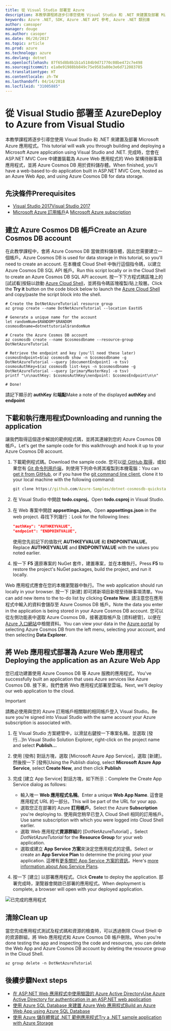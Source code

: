 ```yaml
---
title: 從 Visual Studio 部署至 Azure
description: 本教學課程將逐步引導您使用 Visual Studio 和 .NET 來建置及部署 Microsoft Azure 應用程式。
keywords: Azure .NET, SDK, Azure .NET API 參考, Azure .NET 類別庫
author: camsoper
manager: douge
ms.author: casoper
ms.date: 06/20/2017
ms.topic: article
ms.prod: azure
ms.technology: azure
ms.devlang: dotnet
ms.openlocfilehash: 87f65d8b8b1b1a5184b9d71770c08be472c7e498
ms.sourcegitcommit: e1a0e91988bb849c75e9583a80e3e6d712083785
ms.translationtype: HT
ms.contentlocale: zh-TW
ms.lasthandoff: 04/14/2018
ms.locfileid: "31005885"
---
```

# <a name="deploy-to-azure-from-visual-studio"></a><span data-ttu-id="d08a1-104">從 Visual Studio 部署至 Azure</span><span class="sxs-lookup"><span data-stu-id="d08a1-104">Deploy to Azure from Visual Studio</span></span>

<span data-ttu-id="d08a1-105">本教學課程將逐步引導您使用 Visual Studio 和 .NET 來建置及部署 Microsoft Azure 應用程式。</span><span class="sxs-lookup"><span data-stu-id="d08a1-105">This tutorial will walk you through building and deploying a Microsoft Azure application using Visual Studio and .NET.</span></span>  <span data-ttu-id="d08a1-106">完成時，您會在 ASP.NET MVC Core 中建置裝載為 Azure Web 應用程式的 Web 架構待辦事項應用程式，並將 Azure Cosmos DB 用於資料儲存體。</span><span class="sxs-lookup"><span data-stu-id="d08a1-106">When finished, you'll have a web-based to-do application built in ASP.NET MVC Core, hosted as an Azure Web App, and using Azure Cosmos DB for data storage.</span></span>

## <a name="prerequisites"></a><span data-ttu-id="d08a1-107">先決條件</span><span class="sxs-lookup"><span data-stu-id="d08a1-107">Prerequisites</span></span>

* [<span data-ttu-id="d08a1-108">Visual Studio 2017</span><span class="sxs-lookup"><span data-stu-id="d08a1-108">Visual Studio 2017</span></span>](https://www.visualstudio.com/downloads/)
* <span data-ttu-id="d08a1-109">[Microsoft Azure 訂用帳戶](https://azure.microsoft.com/free/)</span><span class="sxs-lookup"><span data-stu-id="d08a1-109">A [Microsoft Azure subscription](https://azure.microsoft.com/free/)</span></span>

## <a name="create-an-azure-cosmos-db-account"></a><span data-ttu-id="d08a1-110">建立 Azure Cosmos DB 帳戶</span><span class="sxs-lookup"><span data-stu-id="d08a1-110">Create an Azure Cosmos DB account</span></span>

<span data-ttu-id="d08a1-111">在此教學課程中，會將 Azure Cosmos DB 當做資料儲存體，因此您需要建立一個帳戶。</span><span class="sxs-lookup"><span data-stu-id="d08a1-111">Azure Cosmos DB is used for data storage in this tutorial, so you'll need to create an account.</span></span>  <span data-ttu-id="d08a1-112">在本機或 Cloud Shell 中執行這個指令碼，以建立 Azure Cosmos DB SQL API 帳戶。</span><span class="sxs-lookup"><span data-stu-id="d08a1-112">Run this script locally or in the Cloud Shell to create an Azure Cosmos DB SQL API account.</span></span>  <span data-ttu-id="d08a1-113">按一下下方程式碼區塊上的 [試試看]按鈕以啟動 [Azure Cloud Shell](/azure/cloud-shell/)，並將指令碼區塊複製/貼上殼層。</span><span class="sxs-lookup"><span data-stu-id="d08a1-113">Click the **Try it** button on the code block below to launch the [Azure Cloud Shell](/azure/cloud-shell/) and copy/paste the script block into the shell.</span></span>

```azurecli-interactive
# Create the DotNetAzureTutorial resource group
az group create --name DotNetAzureTutorial --location EastUS

# Generate a unique name for the account
let randomNum=$RANDOM*$RANDOM
cosmosdbname=dotnettutorial$randomNum

# Create the Azure Cosmos DB account
az cosmosdb create --name $cosmosdbname --resource-group DotNetAzureTutorial

# Retrieve the endpoint and key (you'll need these later)
cosmosEndpoint=$(az cosmosdb show -n $cosmosdbname -g DotNetAzureTutorial --query [documentEndpoint] -o tsv)
cosmosAuthKey=$(az cosmosdb list-keys -n $cosmosdbname -g DotNetAzureTutorial --query [primaryMasterKey] -o tsv)
printf "\n\nauthKey: $cosmosAuthKey\nendpoint: $cosmosEndpoint\n\n"

# Done!

```

<span data-ttu-id="d08a1-114">請記下顯示的 **authKey** 和**端點**</span><span class="sxs-lookup"><span data-stu-id="d08a1-114">Make a note of the displayed **authKey** and **endpoint**</span></span> 

## <a name="downloading-and-running-the-application"></a><span data-ttu-id="d08a1-115">下載和執行應用程式</span><span class="sxs-lookup"><span data-stu-id="d08a1-115">Downloading and running the application</span></span>

<span data-ttu-id="d08a1-116">讓我們取得這個逐步解說的範例程式碼，並將其連線到您的 Azure Cosmos DB 帳戶。</span><span class="sxs-lookup"><span data-stu-id="d08a1-116">Let's get the sample code for this walkthrough and hook it up to your Azure Cosmos DB account.</span></span>

1. <span data-ttu-id="d08a1-117">下載範例程式碼。</span><span class="sxs-lookup"><span data-stu-id="d08a1-117">Download the sample code.</span></span>  <span data-ttu-id="d08a1-118">您可以[從 GitHub 取得](https://github.com/Azure-Samples/dotnet-cosmosdb-quickstart/)，或如果您有 [Git 命令列用戶端](https://git-scm.com/)，則使用下列命令將其複製到本機電腦：</span><span class="sxs-lookup"><span data-stu-id="d08a1-118">You can [get it from GitHub](https://github.com/Azure-Samples/dotnet-cosmosdb-quickstart/), or if you have the [git command line client](https://git-scm.com/), clone it to your local machine with the following command:</span></span>

    ```cmd
    git clone https://github.com/Azure-Samples/dotnet-cosmosdb-quickstart
    ```

2. <span data-ttu-id="d08a1-119">在 Visual Studio 中開啟 **todo.csproj**。</span><span class="sxs-lookup"><span data-stu-id="d08a1-119">Open **todo.csproj** in Visual Studio.</span></span>

3. <span data-ttu-id="d08a1-120">在 Web 專案中開啟 **appsettings.json**。</span><span class="sxs-lookup"><span data-stu-id="d08a1-120">Open **appsettings.json** in the web project.</span></span>  <span data-ttu-id="d08a1-121">尋找下列幾行︰</span><span class="sxs-lookup"><span data-stu-id="d08a1-121">Look for the following lines:</span></span>

    ```json
    "authKey": "AUTHKEYVALUE",
    "endpoint": "ENDPOINTVALUE",
    ```
    <span data-ttu-id="d08a1-122">使用您先前記下的值取代 **AUTHKEYVALUE** 和 **ENDPOINTVALUE**。</span><span class="sxs-lookup"><span data-stu-id="d08a1-122">Replace **AUTHKEYVALUE** and **ENDPOINTVALUE** with the values you noted earlier.</span></span>

4. <span data-ttu-id="d08a1-123">按一下 **F5** 還原專案的 NuGet 套件，建置專案，並在本機執行。</span><span class="sxs-lookup"><span data-stu-id="d08a1-123">Press **F5** to restore the project's NuGet packages, build the project, and run it locally.</span></span>

<span data-ttu-id="d08a1-124">Web 應用程式應會在您的本機瀏覽器中執行。</span><span class="sxs-lookup"><span data-stu-id="d08a1-124">The web application should run locally in your browser.</span></span>  <span data-ttu-id="d08a1-125">按一下 [新建] 即可將新項目新增至待辦事項清單。</span><span class="sxs-lookup"><span data-stu-id="d08a1-125">You can add new items to the to-do list by clicking **Create New**.</span></span>  <span data-ttu-id="d08a1-126">請注意您在應用程式中輸入的資料會儲存至 Azure Cosmos DB 帳戶。</span><span class="sxs-lookup"><span data-stu-id="d08a1-126">Note the data you enter in the application is being stored in your Azure Cosmos DB account.</span></span>  <span data-ttu-id="d08a1-127">您可以從左側功能表中選取 Azure Cosmos DB，接著選取帳戶及 [資料總管]，以便在 [Azure 入口網站](https://portal.azure.com)中檢閱資料。</span><span class="sxs-lookup"><span data-stu-id="d08a1-127">You can view your data in the [Azure portal](https://portal.azure.com) by selecting Azure Cosmos DB from the left menu, selecting your account, and then selecting **Data Explorer**.</span></span>

## <a name="deploying-the-application-as-an-azure-web-app"></a><span data-ttu-id="d08a1-128">將 Web 應用程式部署為 Azure Web 應用程式</span><span class="sxs-lookup"><span data-stu-id="d08a1-128">Deploying the application as an Azure Web App</span></span>

<span data-ttu-id="d08a1-129">您已成功建置使用 Azure Cosmos DB 等 Azure 服務的應用程式。</span><span class="sxs-lookup"><span data-stu-id="d08a1-129">You've successfully built an application that uses Azure services like Azure Cosmos DB.</span></span>  <span data-ttu-id="d08a1-130">接下來，我們會將 Web 應用程式部署至雲端。</span><span class="sxs-lookup"><span data-stu-id="d08a1-130">Next, we'll deploy our web application to the cloud.</span></span>

> [!IMPORTANT]
> <span data-ttu-id="d08a1-131">請務必使用與您的 Azure 訂用帳戶相關聯的相同帳戶登入 Visual Studio。</span><span class="sxs-lookup"><span data-stu-id="d08a1-131">Be sure you're signed into Visual Studio with the same account your Azure subscription is associated with.</span></span>

1. <span data-ttu-id="d08a1-132">在 Visual Studio 方案總管中，以滑鼠右鍵按一下專案名稱，並選取 [發行...]</span><span class="sxs-lookup"><span data-stu-id="d08a1-132">In Visual Studio Solution Explorer, right-click on the project name and select **Publish...**</span></span>

2. <span data-ttu-id="d08a1-133">使用 [發佈] 對話方塊，選取 [Microsoft Azure App Service]，選取 [新建]，然後按一下 [發佈]</span><span class="sxs-lookup"><span data-stu-id="d08a1-133">Using the Publish dialog, select **Microsoft Azure App Service**, select **Create New**, and then click **Publish**</span></span>

3. <span data-ttu-id="d08a1-134">完成 [建立 App Service] 對話方塊，如下所示：</span><span class="sxs-lookup"><span data-stu-id="d08a1-134">Complete the Create App Service dialog as follows:</span></span>

    * <span data-ttu-id="d08a1-135">輸入唯一 **Web 應用程式名稱**。</span><span class="sxs-lookup"><span data-stu-id="d08a1-135">Enter a unique **Web App Name**.</span></span>  <span data-ttu-id="d08a1-136">這會是應用程式 URL 的一部分。</span><span class="sxs-lookup"><span data-stu-id="d08a1-136">This will be part of the URL for your app.</span></span>
    * <span data-ttu-id="d08a1-137">選取您正在部署的 Azure **訂用帳戶**。</span><span class="sxs-lookup"><span data-stu-id="d08a1-137">Select the Azure **Subscription** you're deploying to.</span></span>  <span data-ttu-id="d08a1-138">使用與您稍早已登入 Cloud Shell 相同的訂用帳戶。</span><span class="sxs-lookup"><span data-stu-id="d08a1-138">Use same subscription with which you were logged into Cloud Shell earlier.</span></span>
    * <span data-ttu-id="d08a1-139">選取 Web 應用程式**資源群組**的 [DotNetAzureTutorial] 。</span><span class="sxs-lookup"><span data-stu-id="d08a1-139">Select *DotNetAzureTutorial* for the **Resource Group** for your web application.</span></span>
    * <span data-ttu-id="d08a1-140">選取或建立 **App Service 方案**來決定您應用程式的定價。</span><span class="sxs-lookup"><span data-stu-id="d08a1-140">Select or create an **App Service Plan** to determine the pricing your your application.</span></span>  <span data-ttu-id="d08a1-141">這裡有[更多關於 App Service 方案的資訊](/azure/app-service/azure-web-sites-web-hosting-plans-in-depth-overview)。</span><span class="sxs-lookup"><span data-stu-id="d08a1-141">Here's [more information about App Service Plans](/azure/app-service/azure-web-sites-web-hosting-plans-in-depth-overview).</span></span>

4. <span data-ttu-id="d08a1-142">按一下 [建立] 以部署應用程式。</span><span class="sxs-lookup"><span data-stu-id="d08a1-142">Click **Create** to deploy the application.</span></span>  <span data-ttu-id="d08a1-143">部署完成時，瀏覽器會開啟已部署的應用程式。</span><span class="sxs-lookup"><span data-stu-id="d08a1-143">When deployment is complete, a browser will open with your deployed application.</span></span>

![已完成的應用程式](./media/dotnet-quickstart/todo.png)

## <a name="clean-up"></a><span data-ttu-id="d08a1-145">清除</span><span class="sxs-lookup"><span data-stu-id="d08a1-145">Clean up</span></span>

<span data-ttu-id="d08a1-146">當您完成應用程式測試及程式碼和資源的檢查時，可以透過刪除 Cloud SHell 中的資源群組，將 Web 應用程式和 Azure Cosmos DB 帳戶刪除。</span><span class="sxs-lookup"><span data-stu-id="d08a1-146">When you're done testing the app and inspecting the code and resources, you can delete the Web App and Azure Cosmos DB account by deleting the resource group in the Cloud Shell.</span></span>

```azurecli-interactive
az group delete -n DotNetAzureTutorial
```

## <a name="next-steps"></a><span data-ttu-id="d08a1-147">後續步驟</span><span class="sxs-lookup"><span data-stu-id="d08a1-147">Next steps</span></span>

* [<span data-ttu-id="d08a1-148">在 ASP.NET Web 應用程式中使用驗證的 Azure Active Directory</span><span class="sxs-lookup"><span data-stu-id="d08a1-148">Use Azure Active Directory for authentication in an ASP.NET web application</span></span>](/azure/active-directory/develop/active-directory-devquickstarts-webapp-dotnet)
* [<span data-ttu-id="d08a1-149">使用 Azure SQL Database 來建置 Azure Web 應用程式</span><span class="sxs-lookup"><span data-stu-id="d08a1-149">Build an Azure Web App using Azure SQL Database</span></span>](/azure/app-service-web/web-sites-dotnet-get-started)
* [<span data-ttu-id="d08a1-150">使用 Azure 儲存體嘗試 .NET 範例應用程式</span><span class="sxs-lookup"><span data-stu-id="d08a1-150">Try a .NET sample application with Azure Storage</span></span>](/azure/storage/storage-samples-dotnet)


